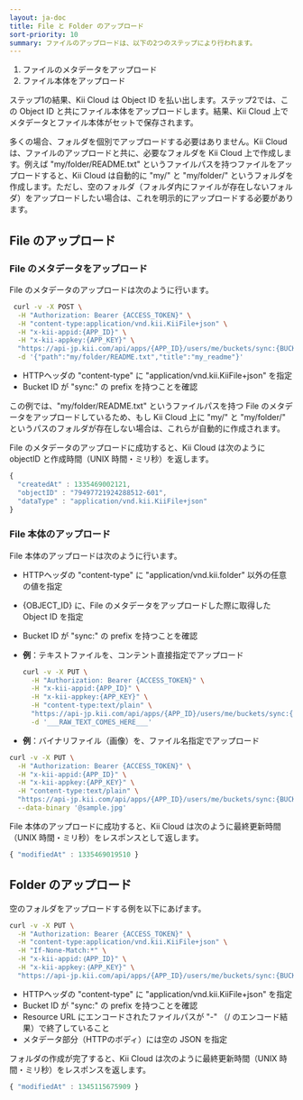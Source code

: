 ```yaml
---
layout: ja-doc
title: File と Folder のアップロード
sort-priority: 10
summary: ファイルのアップロードは、以下の2つのステップにより行われます。
---
```

1. ファイルのメタデータをアップロード
1. ファイル本体をアップロード

ステップ1の結果、Kii Cloud は Object ID を払い出します。ステップ2では、この Object ID と共にファイル本体をアップロードします。結果、Kii Cloud 上でメタデータとファイル本体がセットで保存されます。

多くの場合、フォルダを個別でアップロードする必要はありません。Kii Cloud は、ファイルのアップロードと共に、必要なフォルダを Kii Cloud 上で作成します。例えば "my/folder/README.txt" というファイルパスを持つファイルをアップロードすると、Kii Cloud は自動的に "my/" と "my/folder/" というフォルダを作成します。ただし、空のフォルダ（フォルダ内にファイルが存在しないフォルダ）をアップロードしたい場合は、これを明示的にアップロードする必要があります。

## File のアップロード

### File のメタデータをアップロード

File のメタデータのアップロードは次のように行います。

```sh
 curl -v -X POST \
  -H "Authorization: Bearer {ACCESS_TOKEN}" \
  -H "content-type:application/vnd.kii.KiiFile+json" \
  -H "x-kii-appid:{APP_ID}" \
  -H "x-kii-appkey:{APP_KEY}" \
  "https://api-jp.kii.com/api/apps/{APP_ID}/users/me/buckets/sync:{BUCKET_NAME}/objects" \
  -d '{"path":"my/folder/README.txt","title":"my_readme"}'
```

* HTTPヘッダの "content-type" に "application/vnd.kii.KiiFile+json" を指定
* Bucket ID が "sync:" の prefix を持つことを確認

この例では、"my/folder/README.txt" というファイルパスを持つ File のメタデータをアップロードしているため、もし Kii Cloud 上に "my/" と "my/folder/" というパスのフォルダが存在しない場合は、これらが自動的に作成されます。

File のメタデータのアップロードに成功すると、Kii Cloud は次のように objectID と作成時間（UNIX 時間・ミリ秒）を返します。

```javascript
{
  "createdAt" : 1335469002121,
  "objectID" : "79497721924288512-601",
  "dataType" : "application/vnd.kii.KiiFile+json"
}
```

### File 本体のアップロード

File 本体のアップロードは次のように行います。

* HTTPヘッダの "content-type" に "application/vnd.kii.folder" 以外の任意の値を指定
* {OBJECT\_ID} に、File のメタデータをアップロードした際に取得した Object ID を指定
* Bucket ID が "sync:" の prefix を持つことを確認

* **例**：テキストファイルを、コンテント直接指定でアップロード

    ```sh
    curl -v -X PUT \
      -H "Authorization: Bearer {ACCESS_TOKEN}" \
      -H "x-kii-appid:{APP_ID}" \
      -H "x-kii-appkey:{APP_KEY}" \
      -H "content-type:text/plain" \
      "https://api-jp.kii.com/api/apps/{APP_ID}/users/me/buckets/sync:{BUCKET_NAME}/objects/{OBJECT_ID}/body" \
      -d '___RAW_TEXT_COMES_HERE___'
    ```

* **例**：バイナリファイル（画像）を、ファイル名指定でアップロード

```sh
curl -v -X PUT \
  -H "Authorization: Bearer {ACCESS_TOKEN}" \
  -H "x-kii-appid:{APP_ID}" \
  -H "x-kii-appkey:{APP_KEY}" \
  -H "content-type:text/plain" \
  "https://api-jp.kii.com/api/apps/{APP_ID}/users/me/buckets/sync:{BUCKET_NAME}/objects/{OBJECT_ID}/body" \
  --data-binary '@sample.jpg'
```

File 本体のアップロードに成功すると、Kii Cloud は次のように最終更新時間（UNIX 時間・ミリ秒）をレスポンスとして返します。

```javascript
{ "modifiedAt" : 1335469019510 }
```

## Folder のアップロード

空のフォルダをアップロードする例を以下にあげます。

```sh
curl -v -X PUT \
  -H "Authorization: Bearer {ACCESS_TOKEN}" \
  -H "content-type:application/vnd.kii.KiiFile+json" \
  -H "If-None-Match:*" \
  -H "x-kii-appid:｛APP_ID}" \
  -H "x-kii-appkey:｛APP_KEY}" \
  "https://api-jp.kii.com/api/apps/{APP_ID}/users/me/buckets/sync:{BUCKET_NAME}/objects/path.tmp-data-" -d '{}'
```

* HTTPヘッダの "content-type" に "application/vnd.kii.KiiFile+json" を指定
* Bucket ID が "sync:" の prefix を持つことを確認
* Resource URL にエンコードされたファイルパスが "-" （/ のエンコード結果）で終了していること
* メタデータ部分（HTTPのボディ）には空の JSON を指定

フォルダの作成が完了すると、Kii Cloud は次のように最終更新時間（UNIX 時間・ミリ秒）をレスポンスを返します。

```javascript
{ "modifiedAt" : 1345115675909 }
```
